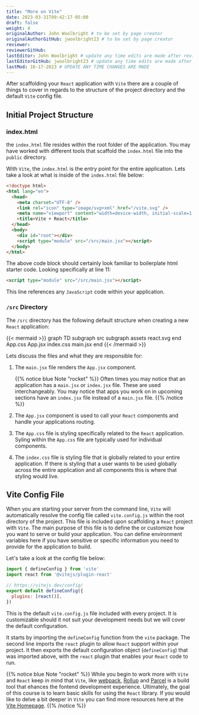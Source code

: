 ```yaml
---
title: "More on Vite"
date: 2023-03-31T09:42:17-05:00
draft: false
weight: 4
originalAuthor: John Woolbright # to be set by page creator
originalAuthorGitHub: jwoolbright23 # to be set by page creator
reviewer: 
reviewerGitHub:
lastEditor: John Woolbright # update any time edits are made after review
lastEditorGitHub: jwoolbright23 # update any time edits are made after review
lastMod: 10-17-2023 # UPDATE ANY TIME CHANGES ARE MADE
---
```


After scaffolding your `React` application with `Vite` there are a couple of things to cover in regards to the structure of the project directory and the default `Vite` config file.

## Initial Project Structure

### index.html

the `index.html` file resides within the root folder of the application. You may have worked with different tools that scaffold the `index.html` file into the `public` directory.

With `Vite`, the `index.html` is the entry point for the entire application. Lets take a look at what is inside of the `index.html` file below:

```html {linenos=true}
<!doctype html>
<html lang="en">
  <head>
    <meta charset="UTF-8" />
    <link rel="icon" type="image/svg+xml" href="/vite.svg" />
    <meta name="viewport" content="width=device-width, initial-scale=1.0" />
    <title>Vite + React</title>
  </head>
  <body>
    <div id="root"></div>
    <script type="module" src="/src/main.jsx"></script>
  </body>
</html>
```

The above code block should certainly look familiar to boilerplate html starter code. Looking specifically at line 11:

```html
<script type="module" src="/src/main.jsx"></script>
```

This line references any `JavaScript` code within your application.

### `/src` Directory

The `/src` directory has the following default structure when creating a new `React` application:

{{< mermaid >}}
  graph TD
    subgraph src
      subgraph assets
        react.svg
      end
      App.css
      App.jsx
      index.css
      main.jsx
    end
{{< /mermaid >}}

Lets discuss the files and what they are responsible for:

1. The `main.jsx` file renders the `App.jsx` component.

   {{% notice blue Note "rocket" %}}
   Often times you may notice that an application has a `main.jsx` or `index.jsx` file. These are used interchangeably. You may notice that apps you work on in upcoming sections have an `index.jsx` file instead of a `main.jsx` file.
   {{% /notice %}}

1. The `App.jsx` component is used to call your `React` components and handle your applications routing.
1. The `App.css` file is styling specifically related to the `React` application. Syling within the `App.css` file are typically used for individual components.
1. The `index.css` file is styling file that is globally related to your entire application. If there is styling that a user wants to be used globally across the entire application and all components this is where that styling would live.

## Vite Config File

When you are starting your server from the command line, `Vite` will automatically resolve the config file called `vite.config.js` within the root directory of the project. This file is included upon scaffolding a `React` project with `Vite`. The main purpose of this file is to define the or customize how you want to serve or build your application. You can define environment variables here if you have sensitive or specific information you need to provide for the application to build.

Let's take a look at the config file below:

```javascript
import { defineConfig } from 'vite'
import react from '@vitejs/plugin-react'

// https://vitejs.dev/config/
export default defineConfig({
  plugins: [react()],
})
```

This is the default `vite.config.js` file included with every project. It is customizable should it not suit your development needs but we will cover the default configuration.

It starts by importing the `defineConfig` function from the `vite` package. The second line imports the `react` plugin to allow `React` support within your project. It then exports the default configuration object (`defineConfig`) that was imported above, with the `react` plugin that enables your `React` code to run.

{{% notice blue Note "rocket" %}}
While you begin to work more with `Vite` and `React` keep in mind that `Vite`, like [webpack](https://webpack.js.org/), [Rollup](https://rollupjs.org/) and [Parcel](https://parceljs.org/) is a build tool that ehances the fontend development experience. Ultimately, the goal of this course is to learn basic skills for using the `React` library. If you would like to delve a bit deeper in `Vite` you can find more resources here at the [Vite Homepage](https://vitejs.dev/).
{{% /notice %}}
